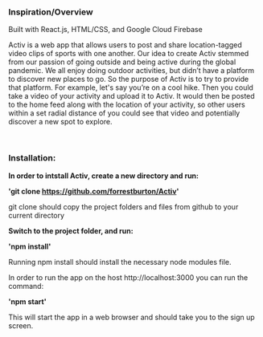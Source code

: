 ### Inspiration/Overview

Built with React.js, HTML/CSS, and Google Cloud Firebase <br/>

Activ is a web app that allows users to post and share location-tagged video clips of sports with one another. Our idea to create Activ stemmed from our passion of going outside and being active during the global pandemic. We all enjoy doing outdoor activities, but didn’t have a platform to discover new places to go. So the purpose of Activ is to try to provide that platform. For example, let's say you’re on a cool hike. Then you could take a video of your activity and upload it to Activ. It would then be posted to the home feed along with the location of your activity, so other users within a set radial distance of you could see that video and potentially discover a new spot to explore.

<br/>

### Installation:

**In order to intstall Activ, create a new directory and run:**

**'git clone https://github.com/forrestburton/Activ'**

git clone should copy the project folders and files from github to your current directory

**Switch to the project folder, and run:**

**'npm install'**

Running npm install should install the necessary node modules file.

In order to run the app on the host http://localhost:3000 you can run the command:

**'npm start'**

This will start the app in a web browser and should take you to the sign up screen.
